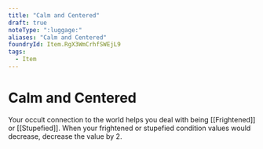 ```yaml
---
title: "Calm and Centered"
draft: true
noteType: ":luggage:"
aliases: "Calm and Centered"
foundryId: Item.RgX3WmCrhfSWEjL9
tags:
  - Item
---
```


# Calm and Centered

Your occult connection to the world helps you deal with being [[Frightened]] or [[Stupefied]]. When your frightened or stupefied condition values would decrease, decrease the value by 2.
